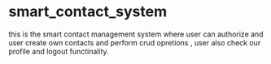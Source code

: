 # smart_contact_system
this is the smart contact management system where user can authorize and user create own contacts and perform crud opretions , user also check our profile and logout functinality.
